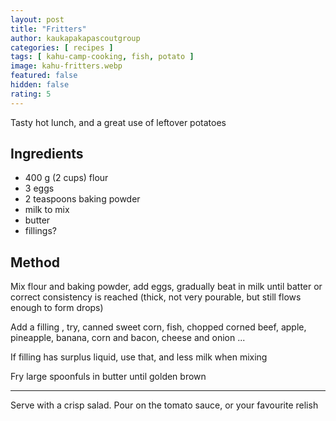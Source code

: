 ```yaml
---
layout: post
title: "Fritters"
author: kaukapakapascoutgroup
categories: [ recipes ]
tags: [ kahu-camp-cooking, fish, potato ]
image: kahu-fritters.webp
featured: false
hidden: false
rating: 5
---
```


Tasty hot lunch, and a great use of leftover potatoes

## Ingredients

* 400 g (2 cups) flour
* 3 eggs
* 2 teaspoons baking powder
* milk to mix
* butter
* fillings?

## Method

Mix flour and baking powder, add eggs, gradually beat in milk until batter or correct consistency is reached (thick, not very pourable, but still flows enough to form drops)

Add a filling , try, canned sweet corn, fish, chopped corned beef, apple, pineapple, banana, corn and bacon, cheese and onion ...

If filling has surplus liquid, use that, and less milk when mixing

Fry large spoonfuls in butter until golden brown

---

Serve with a crisp salad. Pour on the tomato sauce, or your favourite relish
